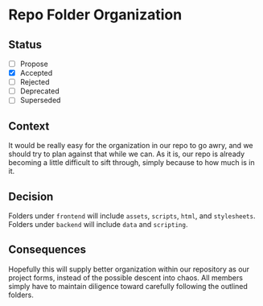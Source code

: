
# Repo Folder Organization

## Status

- [ ] Propose
- [X] Accepted
- [ ] Rejected
- [ ] Deprecated
- [ ] Superseded

## Context

It would be really easy for the organization in our repo to go awry, and we should try to plan against that while we can. As it is, our repo is already becoming a little difficult to sift through, simply because to how much is in it. 


## Decision

Folders under `frontend` will include `assets`, `scripts`, `html`, and `stylesheets`. Folders under `backend` will include `data` and `scripting`.

## Consequences

Hopefully this will supply better organization within our repository as our project forms, instead of the possible descent into chaos. All members simply have to maintain diligence toward carefully following the outlined folders.